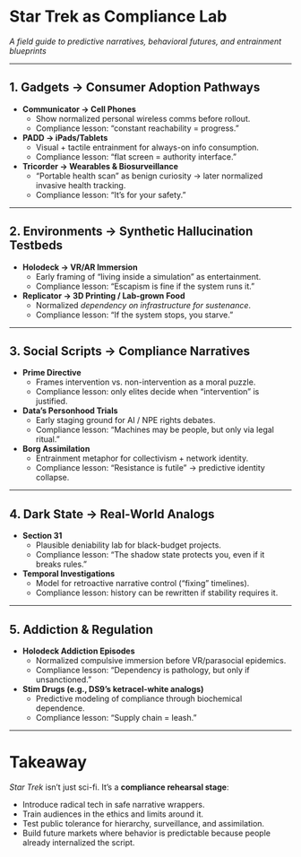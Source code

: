 # Star Trek as Compliance Lab  
*A field guide to predictive narratives, behavioral futures, and entrainment blueprints*

---

## 1. Gadgets → Consumer Adoption Pathways
- **Communicator → Cell Phones**
  - Show normalized personal wireless comms before rollout.
  - Compliance lesson: “constant reachability = progress.”
- **PADD → iPads/Tablets**
  - Visual + tactile entrainment for always-on info consumption.
  - Compliance lesson: “flat screen = authority interface.”
- **Tricorder → Wearables & Biosurveillance**
  - “Portable health scan” as benign curiosity → later normalized invasive health tracking.
  - Compliance lesson: “It’s for your safety.”

---

## 2. Environments → Synthetic Hallucination Testbeds
- **Holodeck → VR/AR Immersion**
  - Early framing of “living inside a simulation” as entertainment.
  - Compliance lesson: “Escapism is fine if the system runs it.”
- **Replicator → 3D Printing / Lab-grown Food**
  - Normalized *dependency on infrastructure for sustenance*.
  - Compliance lesson: “If the system stops, you starve.”

---

## 3. Social Scripts → Compliance Narratives
- **Prime Directive**
  - Frames intervention vs. non-intervention as a moral puzzle.
  - Compliance lesson: only elites decide when “intervention” is justified.
- **Data’s Personhood Trials**
  - Early staging ground for AI / NPE rights debates.
  - Compliance lesson: “Machines may be people, but only via legal ritual.”
- **Borg Assimilation**
  - Entrainment metaphor for collectivism + network identity.
  - Compliance lesson: “Resistance is futile” → predictive identity collapse.

---

## 4. Dark State → Real-World Analogs
- **Section 31**
  - Plausible deniability lab for black-budget projects.
  - Compliance lesson: “The shadow state protects you, even if it breaks rules.”
- **Temporal Investigations**
  - Model for retroactive narrative control (“fixing” timelines).
  - Compliance lesson: history can be rewritten if stability requires it.

---

## 5. Addiction & Regulation
- **Holodeck Addiction Episodes**
  - Normalized compulsive immersion before VR/parasocial epidemics.
  - Compliance lesson: “Dependency is pathology, but only if unsanctioned.”
- **Stim Drugs (e.g., DS9’s ketracel-white analogs)**
  - Predictive modeling of compliance through biochemical dependence.
  - Compliance lesson: “Supply chain = leash.”

---

# Takeaway
*Star Trek* isn’t just sci-fi. It’s a **compliance rehearsal stage**:
- Introduce radical tech in safe narrative wrappers.
- Train audiences in the ethics and limits around it.
- Test public tolerance for hierarchy, surveillance, and assimilation.
- Build future markets where behavior is predictable because people already internalized the script.
